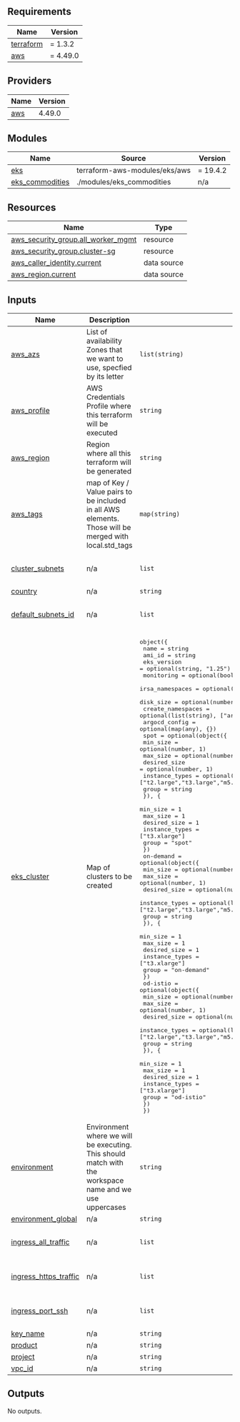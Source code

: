 ## Requirements

| Name | Version |
|------|---------|
| <a name="requirement_terraform"></a> [terraform](#requirement\_terraform) | = 1.3.2 |
| <a name="requirement_aws"></a> [aws](#requirement\_aws) | = 4.49.0 |

## Providers

| Name | Version |
|------|---------|
| <a name="provider_aws"></a> [aws](#provider\_aws) | 4.49.0 |

## Modules

| Name | Source | Version |
|------|--------|---------|
| <a name="module_eks"></a> [eks](#module\_eks) | terraform-aws-modules/eks/aws | = 19.4.2 |
| <a name="module_eks_commodities"></a> [eks\_commodities](#module\_eks\_commodities) | ./modules/eks_commodities | n/a |

## Resources

| Name | Type |
|------|------|
| [aws_security_group.all_worker_mgmt](https://registry.terraform.io/providers/hashicorp/aws/4.49.0/docs/resources/security_group) | resource |
| [aws_security_group.cluster-sg](https://registry.terraform.io/providers/hashicorp/aws/4.49.0/docs/resources/security_group) | resource |
| [aws_caller_identity.current](https://registry.terraform.io/providers/hashicorp/aws/4.49.0/docs/data-sources/caller_identity) | data source |
| [aws_region.current](https://registry.terraform.io/providers/hashicorp/aws/4.49.0/docs/data-sources/region) | data source |

## Inputs

| Name | Description | Type | Default | Required |
|------|-------------|------|---------|:--------:|
| <a name="input_aws_azs"></a> [aws\_azs](#input\_aws\_azs) | List of availability Zones that we want to use, specfied by its letter | `list(string)` | <pre>[<br>  "a",<br>  "b",<br>  "c"<br>]</pre> | no |
| <a name="input_aws_profile"></a> [aws\_profile](#input\_aws\_profile) | AWS Credentials Profile where this terraform will be executed | `string` | n/a | yes |
| <a name="input_aws_region"></a> [aws\_region](#input\_aws\_region) | Region where all this terraform will be generated | `string` | n/a | yes |
| <a name="input_aws_tags"></a> [aws\_tags](#input\_aws\_tags) | map of Key / Value pairs to be included in all AWS elements. Those will be merged with local.std\_tags | `map(string)` | `{}` | no |
| <a name="input_cluster_subnets"></a> [cluster\_subnets](#input\_cluster\_subnets) | n/a | `list` | <pre>[<br>  ""<br>]</pre> | no |
| <a name="input_country"></a> [country](#input\_country) | n/a | `string` | n/a | yes |
| <a name="input_default_subnets_id"></a> [default\_subnets\_id](#input\_default\_subnets\_id) | n/a | `list` | <pre>[<br>  ""<br>]</pre> | no |
| <a name="input_eks_cluster"></a> [eks\_cluster](#input\_eks\_cluster) | Map of clusters to be created | <pre>object({<br>    name              = string<br>    ami_id            = string<br>    eks_version       = optional(string, "1.25")<br>    monitoring        = optional(bool, true)<br>    irsa_namespaces   = optional(list(string), ["argocd", "kube-system"])<br>    disk_size         = optional(number, 50)<br>    create_namespaces = optional(list(string), ["argocd", "backend"])<br>    argocd_config     = optional(map(any), {})<br>    spot = optional(object({<br>      min_size       = optional(number, 1)<br>      max_size       = optional(number, 1)<br>      desired_size   = optional(number, 1)<br>      instance_types = optional(list(string), ["t2.large","t3.large","m5.large"])<br>      group          = string<br>      }), {<br>      min_size       = 1<br>      max_size       = 1<br>      desired_size   = 1<br>      instance_types = ["t3.xlarge"]<br>      group = "spot"<br>    })<br>    on-demand = optional(object({<br>      min_size       = optional(number, 1)<br>      max_size       = optional(number, 1)<br>      desired_size   = optional(number, 1)<br>      instance_types = optional(list(string), ["t2.large","t3.large","m5.large"])<br>      group          = string<br>      }), {<br>      min_size       = 1<br>      max_size       = 1<br>      desired_size   = 1<br>      instance_types = ["t3.xlarge"]<br>      group = "on-demand"<br>    })<br>    od-istio = optional(object({<br>      min_size       = optional(number, 1)<br>      max_size       = optional(number, 1)<br>      desired_size   = optional(number, 1)<br>      instance_types = optional(list(string), ["t2.large","t3.large","m5.large"])<br>      group          = string<br>      }), {<br>      min_size       = 1<br>      max_size       = 1<br>      desired_size   = 1<br>      instance_types = ["t3.xlarge"]<br>      group = "od-istio"<br>    })<br>  })</pre> | n/a | yes |
| <a name="input_environment"></a> [environment](#input\_environment) | Environment where we will be executing. This should match with the workspace name and we use uppercases | `string` | `"dev"` | no |
| <a name="input_environment_global"></a> [environment\_global](#input\_environment\_global) | n/a | `string` | n/a | yes |
| <a name="input_ingress_all_traffic"></a> [ingress\_all\_traffic](#input\_ingress\_all\_traffic) | n/a | `list` | <pre>[<br>  ""<br>]</pre> | no |
| <a name="input_ingress_https_traffic"></a> [ingress\_https\_traffic](#input\_ingress\_https\_traffic) | n/a | `list` | <pre>[<br>  ""<br>]</pre> | no |
| <a name="input_ingress_port_ssh"></a> [ingress\_port\_ssh](#input\_ingress\_port\_ssh) | n/a | `list` | <pre>[<br>  ""<br>]</pre> | no |
| <a name="input_key_name"></a> [key\_name](#input\_key\_name) | n/a | `string` | `""` | no |
| <a name="input_product"></a> [product](#input\_product) | n/a | `string` | n/a | yes |
| <a name="input_project"></a> [project](#input\_project) | n/a | `string` | n/a | yes |
| <a name="input_vpc_id"></a> [vpc\_id](#input\_vpc\_id) | n/a | `string` | `""` | no |

## Outputs

No outputs.
